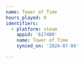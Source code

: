 ```yaml
---
name: Tower of Time
hours_played: 0
identifiers:
  - platform: steam
    appid: '617480'
    name: Tower of Time
    synced_on: '2024-07-04'

---
```

